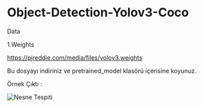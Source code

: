 # Object-Detection-Yolov3-Coco

Data

1.Weights

https://pjreddie.com/media/files/yolov3.weights

Bu dosyayı indiriniz ve pretrained_model klasörü içerisine koyunuz.

Örnek Çıktı :

![Nesne Tespiti](https://user-images.githubusercontent.com/61952281/128631487-c78aafc2-4536-47fe-bc48-64c8877650e9.png)


